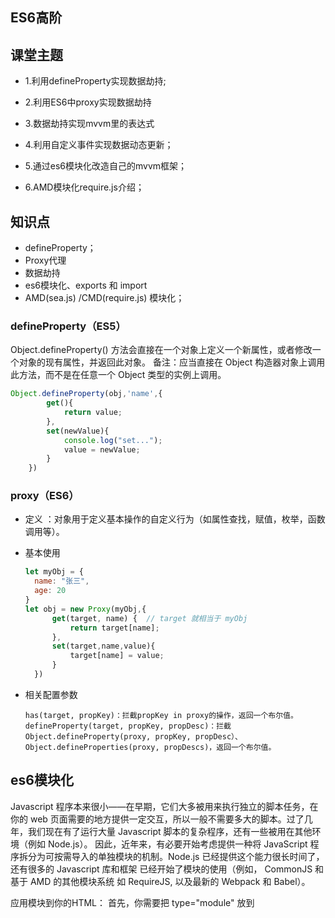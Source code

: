 ## ES6高阶

## 课堂主题

- 1.利用defineProperty实现数据劫持;

- 2.利用ES6中proxy实现数据劫持

- 3.数据劫持实现mvvm里的表达式

- 4.利用自定义事件实现数据动态更新；

- 5.通过es6模块化改造自己的mvvm框架；

- 6.AMD模块化require.js介绍；

## 知识点

- defineProperty；
- Proxy代理
- 数据劫持
- es6模块化、exports 和 import
- AMD(sea.js) /CMD(require.js) 模块化；



### defineProperty（ES5）

Object.defineProperty() 方法会直接在一个对象上定义一个新属性，或者修改一个对象的现有属性，并返回此对象。
备注：应当直接在 Object 构造器对象上调用此方法，而不是在任意一个 Object 类型的实例上调用。

```js
Object.defineProperty(obj,'name',{
        get(){
            return value;
        },
        set(newValue){
            console.log("set...");
            value = newValue;
        }
    })
```



### proxy（ES6）

- 定义  ：对象用于定义基本操作的自定义行为（如属性查找，赋值，枚举，函数调用等）。

- 基本使用

  ```js
  let myObj = {
    name: "张三",
    age: 20
  }
  let obj = new Proxy(myObj,{
        get(target, name) {  // target 就相当于 myObj
            return target[name];
        },
        set(target,name,value){
            target[name] = value;
        }
    })
  ```

- 相关配置参数

  ```
  has(target, propKey)：拦截propKey in proxy的操作，返回一个布尔值。
  defineProperty(target, propKey, propDesc)：拦截Object.defineProperty(proxy, propKey, propDesc）、Object.defineProperties(proxy, propDescs)，返回一个布尔值。
  ```

  

## es6模块化
  Javascript 程序本来很小——在早期，它们大多被用来执行独立的脚本任务，在你的 web 页面需要的地方提供一定交互，所以一般不需要多大的脚本。过了几年，我们现在有了运行大量 Javascript 脚本的复杂程序，还有一些被用在其他环境（例如 Node.js）。
  因此，近年来，有必要开始考虑提供一种将 JavaScript 程序拆分为可按需导入的单独模块的机制。Node.js 已经提供这个能力很长时间了，还有很多的 Javascript 库和框架 已经开始了模块的使用（例如， CommonJS 和基于 AMD 的其他模块系统 如 RequireJS, 以及最新的 Webpack 和 Babel）。

应用模块到你的HTML： 首先，你需要把 type="module" 放到 <script> 标签中, 来声明这个脚本是一个模块:
  - 浏览器默认模块化  script 里加入  "type=module"；

导出模块的功能：
  为了获得模块的功能要做的第一件事是把它们导出来。使用 export 语句来完成。
  存在两种 exports 导出方式：
    - 命名导出（每个模块包含任意数量）
    - 默认导出（每个模块包含一个）

导入功能到你的脚本：
  想在模块外面使用一些功能，那你就需要导入他们才能使用。
  导入模块功能的脚本基本是作为顶级模块。 如果省略它，Firefox就会给出错误“SyntaxError: import declarations may only appear at top level of a module。
  只能在模块内部使用 import 和export 语句；不是普通脚本文件。

- 导出  关键字  export

  - 导出 方式一  ：

    ```js
    export { a ,b , c}
    ```

  - 导出方式二 关键字  "as"

    ```js
    export { a as aa ,b , c}
    ```

  - 导出方式三

    ```js
    export let c = ()=>{console.log("I am c function...")}
    ```

  - 导出方式四

    ```js
    export default a;
    ```

    - 等同

      ```js
      export {a as default};
      ```

  - 

  export  可以导出多个，export default  只能导出一个；

- 导入方式：关键字 import

  - export导出的,命名要保持一致

    ```js
    import {aa , b , c} from './moduleb.js';
    ```

  - export导出的，命名可以自定义；

    ```js
    import myfn from './moduleb.js';
    ```

  - 通配符 "*"方式导入

    ```js
    import * as obj from './moduleb.js';
    ```



###  AMD require.js



- require.js使用

  - 引入require.js

    ```js
    https://cdn.bootcss.com/require.js/2.3.6/require.js
    ```

  - 1.加载模块

    ```js
    require(["a"]);
    ```

  - 2.定义模块

    - 无依赖定义

    ```js
    define({
        method1:function(){
            console.log("a method...");
        },
        method2:function(){
            console.log("b method...");
        }
    });
    ```

    - 模块有依赖

      ```js
      define(["c"],{
          method1:function(){
              console.log("a method...");
          },
          method2:function(){
              console.log("b method...");
          }
      });
      ```

    - 函数式写法

      ```js
      define(["c"],function(){
          obj = {
              name:"张安",
              age:20
          }
          return obj;
      });
      ```

### 模块化优点

- 防止作用域污染 
- 提高代码的复用性
- 维护成本降低



## 总结

- defineProperty
- Proxy
- 数据劫持
- 自定义事件
- es6模块化
- AMD/CMD模块化

## 练习&作业
- 使用ES6模块化完成一个 Kvue
  - 编译模块提取一个类，放在一个ES6的模块（文件）
  - 数据劫持，放在另一个模块(文件)
  - 发布订阅

mvvm 模块划分：
  - 编译模块
  - 数据劫持
  - 发布订阅（自定义事件：系统预定义好了）

## 下期预告

- Nodejs 应用